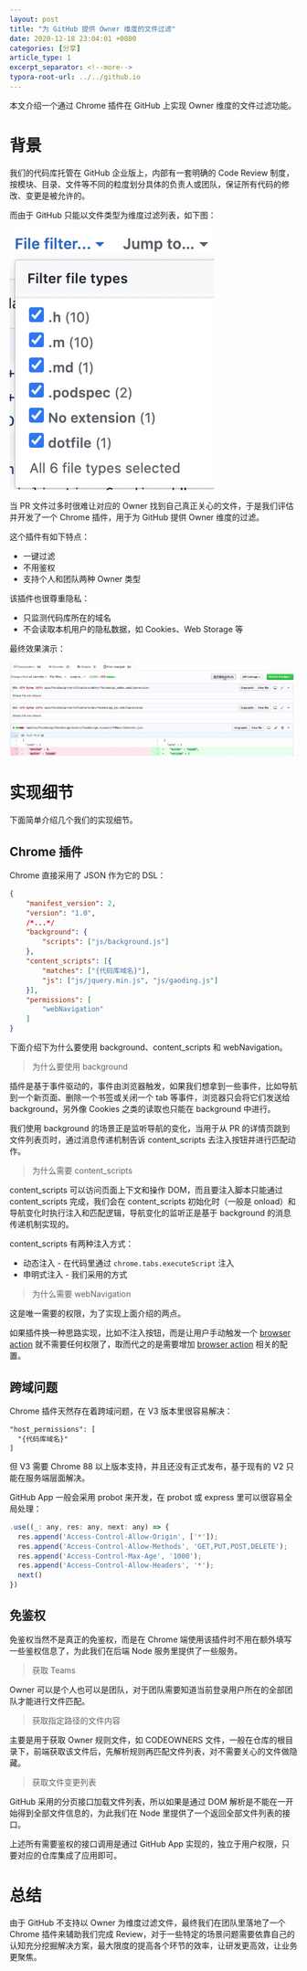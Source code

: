 ```yaml
---
layout: post
title: "为 GitHub 提供 Owner 维度的文件过滤"
date: 2020-12-18 23:04:01 +0800
categories: [分享]
article_type: 1
excerpt_separator: <!--more-->
typora-root-url: ../../github.io
---
```


本文介绍一个通过 Chrome 插件在 GitHub 上实现 Owner 维度的文件过滤功能。

<!--more-->

# 背景

我们的代码库托管在 GitHub 企业版上，内部有一套明确的 Code Review 制度，按模块、目录、文件等不同的粒度划分具体的负责人或团队，保证所有代码的修改、变更是被允许的。

而由于 GitHub 只能以文件类型为维度过滤列表，如下图：

 ![image-20201219164446043](/assets/img/chrome_extension-1.png)

当 PR 文件过多时很难让对应的 Owner 找到自己真正关心的文件，于是我们评估并开发了一个 Chrome 插件，用于为 GitHub 提供 Owner 维度的过滤。

这个插件有如下特点：

- 一键过滤
- 不用鉴权
- 支持个人和团队两种 Owner 类型

该插件也很尊重隐私：

- 只监测代码库所在的域名
- 不会读取本机用户的隐私数据，如 Cookies、Web Storage 等

最终效果演示：

![ezgif.com-gif-maker](/assets/img/chrome_extension-2.gif)

# 实现细节

下面简单介绍几个我们的实现细节。

## Chrome 插件

Chrome 直接采用了 JSON 作为它的 DSL：

```json
{
    "manifest_version": 2,
  	"version": "1.0",
  	/*...*/
    "background": {
        "scripts": ["js/background.js"]
    },
    "content_scripts": [{
        "matches": ["{代码库域名}"],
        "js": ["js/jquery.min.js", "js/gaoding.js"]
    }],
    "permissions": [
        "webNavigation"
    ] 
}
```

下面介绍下为什么要使用 background、content_scripts 和 webNavigation。

> 为什么要使用 background

插件是基于事件驱动的，事件由浏览器触发，如果我们想拿到一些事件，比如导航到一个新页面、删除一个书签或关闭一个 tab 等事件，浏览器只会将它们发送给 background，另外像 Cookies 之类的读取也只能在 background 中进行。

我们使用 background 的场景正是监听导航的变化，当用于从 PR 的详情页跳到文件列表页时，通过消息传递机制告诉 content_scripts 去注入按钮并进行匹配动作。

> 为什么需要 content_scripts

content_scripts 可以访问页面上下文和操作 DOM，而且要注入脚本只能通过 content_scripts 完成，我们会在 content_scripts 初始化时（一般是 onload）和导航变化时执行注入和匹配逻辑，导航变化的监听正是基于 background 的消息传递机制实现的。

content_scripts 有两种注入方式：

- 动态注入 - 在代码里通过 `chrome.tabs.executeScript` 注入
- 申明式注入 - 我们采用的方式

> 为什么需要 webNavigation

这是唯一需要的权限，为了实现上面介绍的两点。

如果插件换一种思路实现，比如不注入按钮，而是让用户手动触发一个 [browser action](https://developer.chrome.com/docs/extensions/reference/browserAction/) 就不需要任何权限了，取而代之的是需要增加 [browser action](https://developer.chrome.com/docs/extensions/reference/browserAction/) 相关的配置。

## 跨域问题

Chrome 插件天然存在着跨域问题，在 V3 版本里很容易解决：

```javas
"host_permissions": [
  "{代码库域名}"
]
```

但 V3 需要 Chrome 88 以上版本支持，并且还没有正式发布，基于现有的 V2 只能在服务端层面解决。

GitHub App 一般会采用 probot 来开发，在 probot 或 express 里可以很容易全局处理：

```javascript
.use((_: any, res: any, next: any) => {
  res.append('Access-Control-Allow-Origin', ['*']);
  res.append('Access-Control-Allow-Methods', 'GET,PUT,POST,DELETE');
  res.append('Access-Control-Max-Age', '1000');
  res.append('Access-Control-Allow-Headers', '*');
  next()
})
```

## 免鉴权

免鉴权当然不是真正的免鉴权，而是在 Chrome 端使用该插件时不用在额外填写一些鉴权信息了，为此我们在后端 Node 服务里提供了一些服务。

> 获取 Teams

Owner 可以是个人也可以是团队，对于团队需要知道当前登录用户所在的全部团队才能进行文件匹配。

> 获取指定路径的文件内容

主要是用于获取 Owner 规则文件，如 CODEOWNERS 文件，一般在仓库的根目录下，前端获取该文件后，先解析规则再匹配文件列表，对不需要关心的文件做隐藏。

> 获取文件变更列表

GitHub 采用的分页接口加载文件列表，所以如果是通过 DOM 解析是不能在一开始得到全部文件信息的，为此我们在 Node 里提供了一个返回全部文件列表的接口。

上述所有需要鉴权的接口调用是通过 GitHub App 实现的，独立于用户权限，只要对应的仓库集成了应用即可。

# 总结

由于 GitHub 不支持以 Owner 为维度过滤文件，最终我们在团队里落地了一个 Chrome 插件来辅助我们完成 Review，对于一些特定的场景问题需要依靠自己的认知充分挖掘解决方案，最大限度的提高各个环节的效率，让研发更高效，让业务更聚焦。